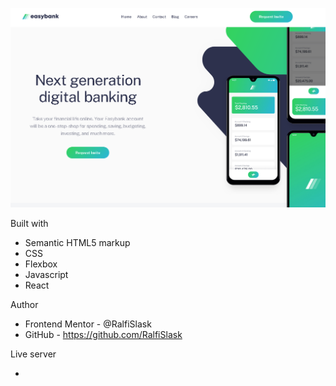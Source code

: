 ![Ecommerce-product page](./preview.png)

Built with

- Semantic HTML5 markup
- CSS
- Flexbox
- Javascript
- React

Author

- Frontend Mentor - @RalfiSlask
- GitHub - https://github.com/RalfiSlask

Live server

- 

